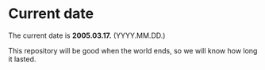# Current date

The current date is **2005.03.17.** (YYYY.MM.DD.)

This repository will be good when the world ends, so we will know how long it lasted.